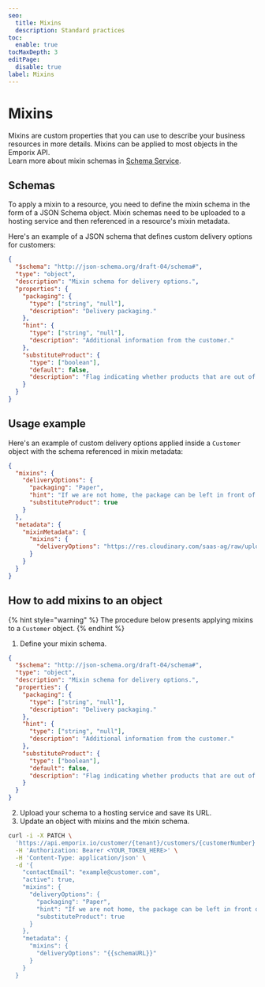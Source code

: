 ```yaml
---
seo:
  title: Mixins
  description: Standard practices
toc:
  enable: true
tocMaxDepth: 3
editPage:
  disable: true
label: Mixins
---
```


# Mixins

Mixins are custom properties that you can use to describe your business resources in more details. Mixins can be applied to most objects in the Emporix API.\
Learn more about mixin schemas in [Schema Service](https://developer.emporix.io/docs/openapi/schema/).

## Schemas

To apply a mixin to a resource, you need to define the mixin schema in the form of a JSON Schema object. Mixin schemas need to be uploaded to a hosting service and then referenced in a resource's mixin metadata.

Here's an example of a JSON schema that defines custom delivery options for customers:

```json
{
  "$schema": "http://json-schema.org/draft-04/schema#",
  "type": "object",
  "description": "Mixin schema for delivery options.",
  "properties": {
    "packaging": {
      "type": ["string", "null"],
      "description": "Delivery packaging."
    },
    "hint": {
      "type": ["string", "null"],
      "description": "Additional information from the customer."
    },
    "substituteProduct": {
      "type": ["boolean"],
      "default": false,
      "description": "Flag indicating whether products that are out of stock can be substituted."
    }
  }
}
```

## Usage example

Here's an example of custom delivery options applied inside a `Customer` object with the schema referenced in mixin metadata:

```json
{
  "mixins": {
    "deliveryOptions": {
      "packaging": "Paper",
      "hint": "If we are not home, the package can be left in front of the door.",
      "substituteProduct": true
    }
  },
  "metadata": {
    "mixinMetadata": {
      "mixins": {
        "deliveryOptions": "https://res.cloudinary.com/saas-ag/raw/upload/schemata/deliveryOptionsMixIn.v6.json"
      }
    }
  }
}
```

## How to add mixins to an object

{% hint style="warning" %}
The procedure below presents applying mixins to a `Customer` object.
{% endhint %}

1. Define your mixin schema.

```json
{
  "$schema": "http://json-schema.org/draft-04/schema#",
  "type": "object",
  "description": "Mixin schema for delivery options.",
  "properties": {
    "packaging": {
      "type": ["string", "null"],
      "description": "Delivery packaging."
    },
    "hint": {
      "type": ["string", "null"],
      "description": "Additional information from the customer."
    },
    "substituteProduct": {
      "type": ["boolean"],
      "default": false,
      "description": "Flag indicating whether products that are out of stock can be substituted."
    }
  }
}
```

2. Upload your schema to a hosting service and save its URL.
3. Update an object with mixins and the mixin schema.

```bash
curl -i -X PATCH \
  'https://api.emporix.io/customer/{tenant}/customers/{customerNumber}' \
  -H 'Authorization: Bearer <YOUR_TOKEN_HERE>' \
  -H 'Content-Type: application/json' \
  -d '{
    "contactEmail": "example@customer.com",
    "active": true,
    "mixins": {
      "deliveryOptions": {
        "packaging": "Paper",
        "hint": "If we are not home, the package can be left in front of the door.",
        "substituteProduct": true
      }
    },
    "metadata": {
      "mixins": {
        "deliveryOptions": "{{schemaURL}}"
      }
    }
  }
```

